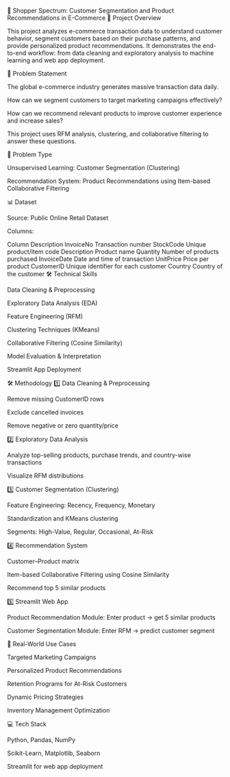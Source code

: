 🛒 Shopper Spectrum: Customer Segmentation and Product Recommendations in E-Commerce
📖 Project Overview

This project analyzes e-commerce transaction data to understand customer behavior, segment customers based on their purchase patterns, and provide personalized product recommendations.
It demonstrates the end-to-end workflow: from data cleaning and exploratory analysis to machine learning and web app deployment.

🎯 Problem Statement

The global e-commerce industry generates massive transaction data daily.

How can we segment customers to target marketing campaigns effectively?

How can we recommend relevant products to improve customer experience and increase sales?

This project uses RFM analysis, clustering, and collaborative filtering to answer these questions.

🧠 Problem Type

Unsupervised Learning: Customer Segmentation (Clustering)

Recommendation System: Product Recommendations using Item-based Collaborative Filtering

📊 Dataset

Source: Public Online Retail Dataset

Columns:

Column	Description
InvoiceNo	Transaction number
StockCode	Unique product/item code
Description	Product name
Quantity	Number of products purchased
InvoiceDate	Date and time of transaction
UnitPrice	Price per product
CustomerID	Unique identifier for each customer
Country	Country of the customer
🛠 Technical Skills

Data Cleaning & Preprocessing

Exploratory Data Analysis (EDA)

Feature Engineering (RFM)

Clustering Techniques (KMeans)

Collaborative Filtering (Cosine Similarity)

Model Evaluation & Interpretation

Streamlit App Deployment

🛠 Methodology
1️⃣ Data Cleaning & Preprocessing

Remove missing CustomerID rows

Exclude cancelled invoices

Remove negative or zero quantity/price

2️⃣ Exploratory Data Analysis

Analyze top-selling products, purchase trends, and country-wise transactions

Visualize RFM distributions

3️⃣ Customer Segmentation (Clustering)

Feature Engineering: Recency, Frequency, Monetary

Standardization and KMeans clustering

Segments: High-Value, Regular, Occasional, At-Risk

4️⃣ Recommendation System

Customer–Product matrix

Item-based Collaborative Filtering using Cosine Similarity

Recommend top 5 similar products

5️⃣ Streamlit Web App

Product Recommendation Module: Enter product → get 5 similar products

Customer Segmentation Module: Enter RFM → predict customer segment

📌 Real-World Use Cases

Targeted Marketing Campaigns

Personalized Product Recommendations

Retention Programs for At-Risk Customers

Dynamic Pricing Strategies

Inventory Management Optimization

💻 Tech Stack

Python, Pandas, NumPy

Scikit-Learn, Matplotlib, Seaborn

Streamlit for web app deployment
